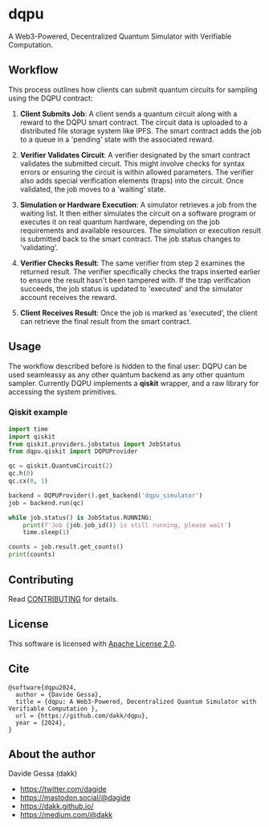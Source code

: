# dqpu

A Web3-Powered, Decentralized Quantum Simulator with Verifiable Computation. 


## Workflow

This process outlines how clients can submit quantum circuits for sampling using the DQPU contract:

1. **Client Submits Job**: A client sends a quantum circuit along with a reward to the DQPU smart contract. The circuit data is uploaded to a distributed file storage system like IPFS. The smart contract adds the job to a queue in a 'pending' state with the associated reward.

2. **Verifier Validates Circuit**: A verifier designated by the smart contract validates the submitted circuit. This might involve checks for syntax errors or ensuring the circuit is within allowed parameters. The verifier also adds special verification elements (traps) into the circuit. Once validated, the job moves to a 'waiting' state.

3. **Simulation or Hardware Execution**: A simulator retrieves a job from the waiting list. It then either simulates the circuit on a software program or executes it on real quantum hardware, depending on the job requirements and available resources. The simulation or execution result is submitted back to the smart contract. The job status changes to 'validating'.

4. **Verifier Checks Result**: The same verifier from step 2 examines the returned result. The verifier specifically checks the traps inserted earlier to ensure the result hasn't been tampered with. If the trap verification succeeds, the job status is updated to 'executed' and the simulator account receives the reward.

5. **Client Receives Result**: Once the job is marked as 'executed', the client can retrieve the final result from the smart contract.


## Usage

The workflow described before is hidden to the final user: DQPU can be used seamleassy as any other quantum backend as any other quantum sampler. Currently DQPU implements a **qiskit** wrapper, and a raw library for accessing the system primitives.

### Qiskit example

```python
import time
import qiskit
from qiskit.providers.jobstatus import JobStatus 
from dqpu.qiskit import DQPUProvider

qc = qiskit.QuantumCircuit(2)
qc.h(0)
qc.cx(0, 1)

backend = DQPUProvider().get_backend('dqpu_simulator')
job = backend.run(qc)

while job.status() is JobStatus.RUNNING:
    print(f'Job {job.job_id()} is still running, please wait')
    time.sleep(1)

counts = job.result.get_counts()
print(counts)
```



## Contributing

Read [CONTRIBUTING](CONTRIBUTING.md) for details.

## License

This software is licensed with [Apache License 2.0](LICENSE).


## Cite

```
@software{dqpu2024,
  author = {Davide Gessa},
  title = {dqpu: A Web3-Powered, Decentralized Quantum Simulator with Verifiable Computation },
  url = {https://github.com/dakk/dqpu},
  year = {2024},
}
```

## About the author

Davide Gessa (dakk)
- https://twitter.com/dagide
- https://mastodon.social/@dagide 
- https://dakk.github.io/
- https://medium.com/@dakk